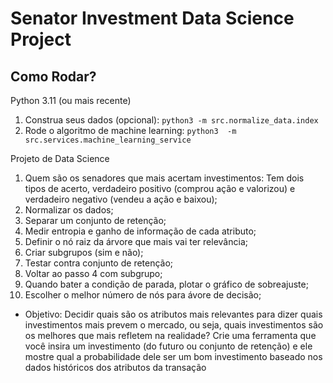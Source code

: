 # Senator Investment Data Science Project

## Como Rodar?
Python 3.11 (ou mais recente)

1. Construa seus dados (opcional):
  `python3 -m src.normalize_data.index`
2. Rode o algoritmo de machine learning:
  `python3  -m src.services.machine_learning_service`

Projeto de Data Science
1. Quem são os senadores que mais acertam investimentos: Tem dois tipos de acerto, verdadeiro positivo (comprou ação e valorizou) e verdadeiro negativo (vendeu a ação e baixou);
2. Normalizar os dados;
3. Separar um conjunto de retenção; 
4. Medir entropia e ganho de informação de cada atributo;
5. Definir o nó raiz da árvore que mais vai ter relevância;
6. Criar subgrupos (sim e não);
7. Testar contra conjunto de retenção;
8. Voltar ao passo 4 com subgrupo;
9. Quando bater a condição de parada, plotar o gráfico de sobreajuste;
10. Escolher o melhor número de nós para ávore de decisão;
- Objetivo: Decidir quais são os atributos mais relevantes para dizer quais investimentos mais prevem o mercado, ou seja, quais investimentos são os melhores que mais refletem na realidade?
Crie uma ferramenta que você insira um investimento (do futuro ou conjunto de retenção) e ele mostre qual a probabilidade dele ser um bom investimento baseado nos dados históricos dos atributos da transação
